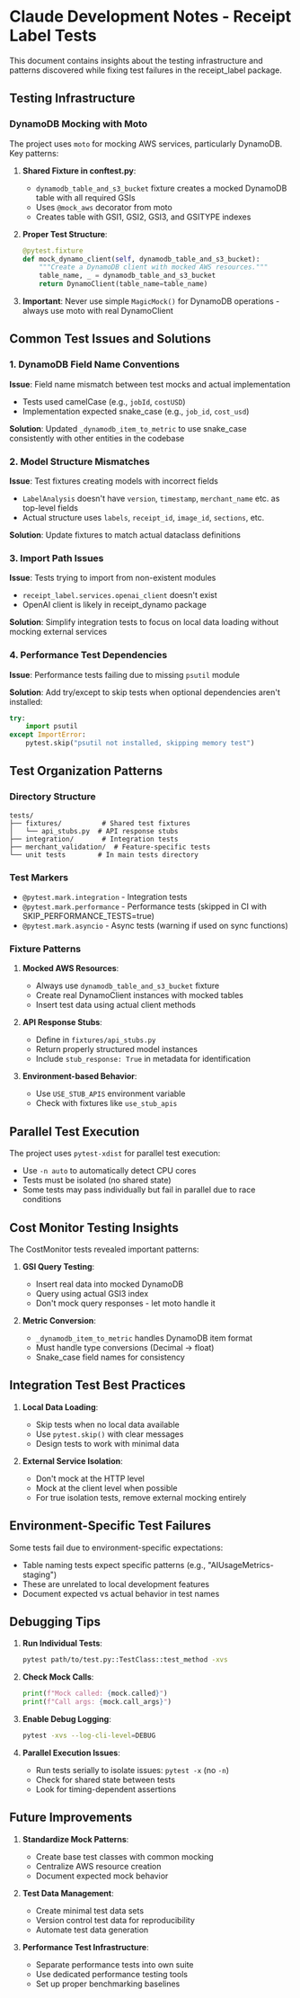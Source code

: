 # Claude Development Notes - Receipt Label Tests

This document contains insights about the testing infrastructure and patterns discovered while fixing test failures in the receipt_label package.

## Testing Infrastructure

### DynamoDB Mocking with Moto

The project uses `moto` for mocking AWS services, particularly DynamoDB. Key patterns:

1. **Shared Fixture in conftest.py**:
   - `dynamodb_table_and_s3_bucket` fixture creates a mocked DynamoDB table with all required GSIs
   - Uses `@mock_aws` decorator from moto
   - Creates table with GSI1, GSI2, GSI3, and GSITYPE indexes

2. **Proper Test Structure**:
   ```python
   @pytest.fixture
   def mock_dynamo_client(self, dynamodb_table_and_s3_bucket):
       """Create a DynamoDB client with mocked AWS resources."""
       table_name, _ = dynamodb_table_and_s3_bucket
       return DynamoClient(table_name=table_name)
   ```

3. **Important**: Never use simple `MagicMock()` for DynamoDB operations - always use moto with real DynamoClient

## Common Test Issues and Solutions

### 1. DynamoDB Field Name Conventions

**Issue**: Field name mismatch between test mocks and actual implementation
- Tests used camelCase (e.g., `jobId`, `costUSD`)
- Implementation expected snake_case (e.g., `job_id`, `cost_usd`)

**Solution**: Updated `_dynamodb_item_to_metric` to use snake_case consistently with other entities in the codebase

### 2. Model Structure Mismatches

**Issue**: Test fixtures creating models with incorrect fields
- `LabelAnalysis` doesn't have `version`, `timestamp`, `merchant_name` etc. as top-level fields
- Actual structure uses `labels`, `receipt_id`, `image_id`, `sections`, etc.

**Solution**: Update fixtures to match actual dataclass definitions

### 3. Import Path Issues

**Issue**: Tests trying to import from non-existent modules
- `receipt_label.services.openai_client` doesn't exist
- OpenAI client is likely in receipt_dynamo package

**Solution**: Simplify integration tests to focus on local data loading without mocking external services

### 4. Performance Test Dependencies

**Issue**: Performance tests failing due to missing `psutil` module

**Solution**: Add try/except to skip tests when optional dependencies aren't installed:
```python
try:
    import psutil
except ImportError:
    pytest.skip("psutil not installed, skipping memory test")
```

## Test Organization Patterns

### Directory Structure
```
tests/
├── fixtures/          # Shared test fixtures
│   └── api_stubs.py  # API response stubs
├── integration/       # Integration tests
├── merchant_validation/  # Feature-specific tests
└── unit tests        # In main tests directory
```

### Test Markers
- `@pytest.mark.integration` - Integration tests
- `@pytest.mark.performance` - Performance tests (skipped in CI with SKIP_PERFORMANCE_TESTS=true)
- `@pytest.mark.asyncio` - Async tests (warning if used on sync functions)

### Fixture Patterns

1. **Mocked AWS Resources**:
   - Always use `dynamodb_table_and_s3_bucket` fixture
   - Create real DynamoClient instances with mocked tables
   - Insert test data using actual client methods

2. **API Response Stubs**:
   - Define in `fixtures/api_stubs.py`
   - Return properly structured model instances
   - Include `stub_response: True` in metadata for identification

3. **Environment-based Behavior**:
   - Use `USE_STUB_APIS` environment variable
   - Check with fixtures like `use_stub_apis`

## Parallel Test Execution

The project uses `pytest-xdist` for parallel test execution:
- Use `-n auto` to automatically detect CPU cores
- Tests must be isolated (no shared state)
- Some tests may pass individually but fail in parallel due to race conditions

## Cost Monitor Testing Insights

The CostMonitor tests revealed important patterns:

1. **GSI Query Testing**:
   - Insert real data into mocked DynamoDB
   - Query using actual GSI3 index
   - Don't mock query responses - let moto handle it

2. **Metric Conversion**:
   - `_dynamodb_item_to_metric` handles DynamoDB item format
   - Must handle type conversions (Decimal → float)
   - Snake_case field names for consistency

## Integration Test Best Practices

1. **Local Data Loading**:
   - Skip tests when no local data available
   - Use `pytest.skip()` with clear messages
   - Design tests to work with minimal data

2. **External Service Isolation**:
   - Don't mock at the HTTP level
   - Mock at the client level when possible
   - For true isolation tests, remove external mocking entirely

## Environment-Specific Test Failures

Some tests fail due to environment-specific expectations:
- Table naming tests expect specific patterns (e.g., "AIUsageMetrics-staging")
- These are unrelated to local development features
- Document expected vs actual behavior in test names

## Debugging Tips

1. **Run Individual Tests**:
   ```bash
   pytest path/to/test.py::TestClass::test_method -xvs
   ```

2. **Check Mock Calls**:
   ```python
   print(f"Mock called: {mock.called}")
   print(f"Call args: {mock.call_args}")
   ```

3. **Enable Debug Logging**:
   ```bash
   pytest -xvs --log-cli-level=DEBUG
   ```

4. **Parallel Execution Issues**:
   - Run tests serially to isolate issues: `pytest -x` (no `-n`)
   - Check for shared state between tests
   - Look for timing-dependent assertions

## Future Improvements

1. **Standardize Mock Patterns**:
   - Create base test classes with common mocking
   - Centralize AWS resource creation
   - Document expected mock behavior

2. **Test Data Management**:
   - Create minimal test data sets
   - Version control test data for reproducibility
   - Automate test data generation

3. **Performance Test Infrastructure**:
   - Separate performance tests into own suite
   - Use dedicated performance testing tools
   - Set up proper benchmarking baselines